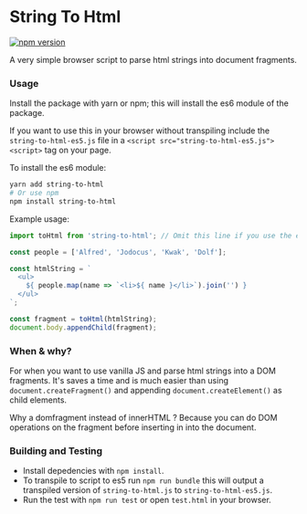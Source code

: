 # String To Html

[![npm version](https://badge.fury.io/js/string-to-html.svg)](https://npmjs.com/package/string-to-html)

A very simple browser script to parse html strings into document fragments.

### Usage
Install the package with yarn or npm; this will install the es6 module of the package. 

If you want to use this in your browser without transpiling include the `string-to-html-es5.js` file in a `<script src="string-to-html-es5.js"><script>` tag on your page.

To install the es6 module:

```bash
yarn add string-to-html 
# Or use npm
npm install string-to-html
```

Example usage:

```js
import toHtml from 'string-to-html'; // Omit this line if you use the es5 version.

const people = ['Alfred', 'Jodocus', 'Kwak', 'Dolf'];

const htmlString = `
  <ul>
    ${ people.map(name => `<li>${ name }</li>`).join('') }
  </ul>
`;

const fragment = toHtml(htmlString);
document.body.appendChild(fragment);
```

### When & why?
For when you want to use vanilla JS and parse html strings into a DOM fragments. It's saves a time and is much easier than using `document.createFragment()` and appending `document.createElement()` as child elements.

Why a domfragment instead of innerHTML ? Because you can do DOM operations on the fragment before inserting in into the document. 


### Building and Testing

- Install depedencies with `npm install`.
- To transpile to script to es5 run `npm run bundle` this will output a transpiled version of `string-to-html.js` to `string-to-html-es5.js`.
- Run the test with `npm run test` or open `test.html` in your browser.
